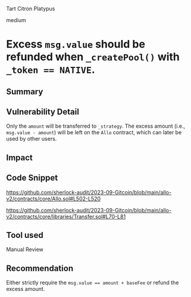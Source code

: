 Tart Citron Platypus

medium

# Excess `msg.value` should be refunded when `_createPool()` with `_token == NATIVE`.
## Summary

## Vulnerability Detail

Only the `amount` will be transferred to `_strategy`. The excess amount (i.e., `msg.value - amount`) will be left on the `Allo` contract, which can later be used by other users.

## Impact

## Code Snippet

https://github.com/sherlock-audit/2023-09-Gitcoin/blob/main/allo-v2/contracts/core/Allo.sol#L502-L520

https://github.com/sherlock-audit/2023-09-Gitcoin/blob/main/allo-v2/contracts/core/libraries/Transfer.sol#L70-L81

## Tool used

Manual Review

## Recommendation

Either strictly require the `msg.value == amount + baseFee` or refund the excess amount.
